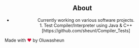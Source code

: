 <body id="body-m">
  
<h2 style="text-align: center;">About</h2>
<ul class="the-list" style="text-align: center;">
<li>Currently working on various software projects.</li>
1. Test Compiler/Interpreter using Java & C++[https://github.com/sheunl/Compiler_Tests]
</ul>
<footer class="">
<p class="note">Made with <span style="color:crimson !important;">❤</span> by Oluwasheun</p>
</footer>


</body>
